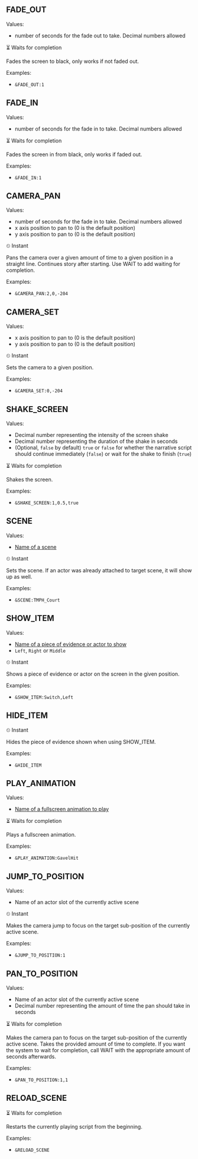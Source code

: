## FADE_OUT
Values: 
  - number of seconds for the fade out to take. Decimal numbers allowed

⏳ Waits for completion

Fades the screen to black, only works if not faded out.

Examples: 
  - `&FADE_OUT:1`

## FADE_IN
Values: 
  - number of seconds for the fade in to take. Decimal numbers allowed

⏳ Waits for completion

Fades the screen in from black, only works if faded out.

Examples: 
  - `&FADE_IN:1`

## CAMERA_PAN
Values: 
  - number of seconds for the fade in to take. Decimal numbers allowed
  - x axis position to pan to (0 is the default position)
  - y axis position to pan to (0 is the default position)

⏲ Instant

Pans the camera over a given amount of time to a given position in a straight line. Continues story after starting. Use WAIT to add waiting for completion.

Examples: 
  - `&CAMERA_PAN:2,0,-204`

## CAMERA_SET
Values: 
  - x axis position to pan to (0 is the default position)
  - y axis position to pan to (0 is the default position)

⏲ Instant

Sets the camera to a given position.

Examples: 
  - `&CAMERA_SET:0,-204`

## SHAKE_SCREEN
Values: 
  - Decimal number representing the intensity of the screen shake
  - Decimal number representing the duration of the shake in seconds
  - (Optional, `false` by default) `true` or `false` for whether the narrative script should continue immediately (`false`) or wait for the shake to finish (`true`)

⏳ Waits for completion

Shakes the screen.

Examples: 
  - `&SHAKE_SCREEN:1,0.5,true`

## SCENE
Values: 
  - [Name of a scene](../constants.md#SceneAssetName)

⏲ Instant

Sets the scene. If an actor was already attached to target scene, it will show up as well.

Examples: 
  - `&SCENE:TMPH_Court`

## SHOW_ITEM
Values: 
  - [Name of a piece of evidence or actor to show](../constants.md#CourtRecordItemName)
  - `Left`, `Right` or `Middle`

⏲ Instant

Shows a piece of evidence or actor on the screen in the given position.

Examples: 
  - `&SHOW_ITEM:Switch,Left`

## HIDE_ITEM

⏲ Instant

Hides the piece of evidence shown when using SHOW_ITEM.

Examples: 
  - `&HIDE_ITEM`

## PLAY_ANIMATION
Values: 
  - [Name of a fullscreen animation to play](../constants.md#FullscreenAnimationAssetName)

⏳ Waits for completion

Plays a fullscreen animation.

Examples: 
  - `&PLAY_ANIMATION:GavelHit`

## JUMP_TO_POSITION
Values: 
  - Name of an actor slot of the currently active scene

⏲ Instant

Makes the camera jump to focus on the target sub-position of the currently active scene.

Examples: 
  - `&JUMP_TO_POSITION:1`

## PAN_TO_POSITION
Values: 
  - Name of an actor slot of the currently active scene
  - Decimal number representing the amount of time the pan should take in seconds

⏳ Waits for completion

Makes the camera pan to focus on the target sub-position of the currently active scene. Takes the provided amount of time to complete. If you want the system to wait for completion, call WAIT with the appropriate amount of seconds afterwards.

Examples: 
  - `&PAN_TO_POSITION:1,1`

## RELOAD_SCENE

⏳ Waits for completion

Restarts the currently playing script from the beginning.

Examples: 
  - `&RELOAD_SCENE`